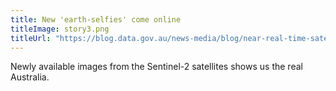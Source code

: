 ```yaml
---
title: New 'earth-selfies' come online
titleImage: story3.png
titleUrl: "https://blog.data.gov.au/news-media/blog/near-real-time-satellite-images-show-us-real-australia"
---
```

<p>Newly available images from the Sentinel-2 satellites shows us the real Australia. </p>